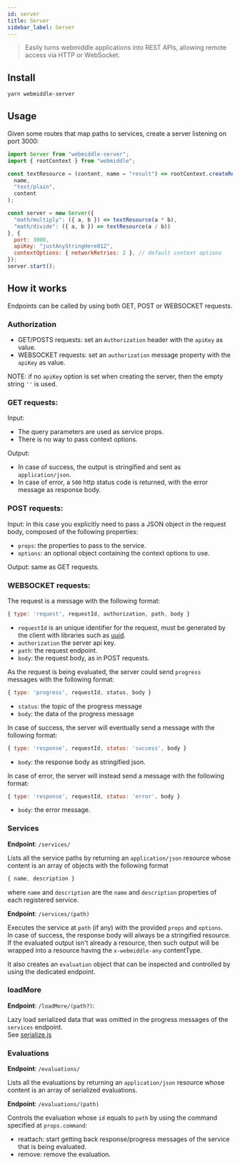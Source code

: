 ```yaml
---
id: server
title: Server
sidebar_label: Server
---
```


> Easily turns webmiddle applications into REST APIs, allowing remote access via HTTP or WebSocket.

## Install

```bash
yarn webmiddle-server
```

## Usage

Given some routes that map paths to services, create a server listening on port 3000:

```jsx
import Server from "webmiddle-server";
import { rootContext } from "webmiddle";

const textResource = (content, name = "result") => rootContext.createResource(
  name,
  "text/plain",
  content
);

const server = new Server({
  "math/multiply": ({ a, b }) => textResource(a * b),
  "math/divide": ({ a, b }) => textResource(a / b))
}, {
  port: 3000,
  apiKey: "justAnyStringHere012",
  contextOptions: { networkRetries: 2 }, // default context options
});
server.start();
```

## How it works

Endpoints can be called by using both GET, POST or WEBSOCKET requests.

### Authorization

- GET/POSTS requests: set an `Authorization` header with the `apiKey` as value.
- WEBSOCKET requests: set an `authorization` message property with the `apiKey` as value.

NOTE: if no `apiKey` option is set when creating the server, then the empty string `''` is used.

### GET requests:

Input:
- The query parameters are used as service props.
- There is no way to pass context options.

Output:
- In case of success, the output is stringified and sent as `application/json`.
- In case of error, a `500` http status code is returned, with the error message as response body.

### POST requests:

Input: in this case you explicitly need to pass a JSON object in the request body, composed of the following properties:
  - `props`: the properties to pass to the service.
  - `options`: an optional object containing the context options to use.
  
Output: same as GET requests.
  
### WEBSOCKET requests:
The request is a message with the following format:

```javascript
{ type: 'request', requestId, authorization, path, body }
```

- `requestId` is an unique identifier for the request, must be generated by the client with libraries such as [uuid](https://www.npmjs.com/package/uuid).
- `authorization` the server api key.
- `path`: the request endpoint.
- `body`: the request body, as in POST requests.

As the request is being evaluated, the server could send `progress` messages with the following format:

```javascript
{ type: 'progress', requestId, status, body }
```

- `status`: the topic of the progress message
- `body`: the data of the progress message

In case of success, the server will eventually send a message with the following format:

```javascript
{ type: 'response', requestId, status: 'success', body }
```

- `body`: the response body as stringified json.

In case of error, the server will instead send a message with the following format:

```javascript
{ type: 'response', requestId, status: 'error', body }
```

- `body`: the error message.

### Services

**Endpoint**: `/services/`

Lists all the service paths by returning an `application/json` resource whose content is an array of objects with the following format

```javascript
{ name, description }
```

where `name` and `description` are the `name` and `description` properties of each registered service.

**Endpoint**: `/services/(path)`

Executes the service at `path` (if any) with the provided `props` and `options`.  
In case of success, the response body will always be a stringified resource.  
If the evaluated output isn't already a resource, then such output will be wrapped into a resource having the `x-webmiddle-any` contentType.

It also creates an `evaluation` object that can be inspected and controlled by using the dedicated endpoint.

### loadMore

**Endpoint**: `/loadMore/(path?)`: 

Lazy load serialized data that was omitted in the progress messages of the `services` endpoint.  
See [serialize.js](https://github.com/webmiddle/webmiddle/blob/master/packages/webmiddle-server/tests/serialize.js)

### Evaluations

**Endpoint**: `/evaluations/`

Lists all the evaluations by returning an `application/json` resource whose content is an array of serialized evaluations.

**Endpoint**: `/evaluations/(path)`

Controls the evaluation whose `id` equals to `path` by using the command specified at `props.command`:
- reattach: start getting back response/progress messages of the service that is being evaluated.
- remove: remove the evaluation.